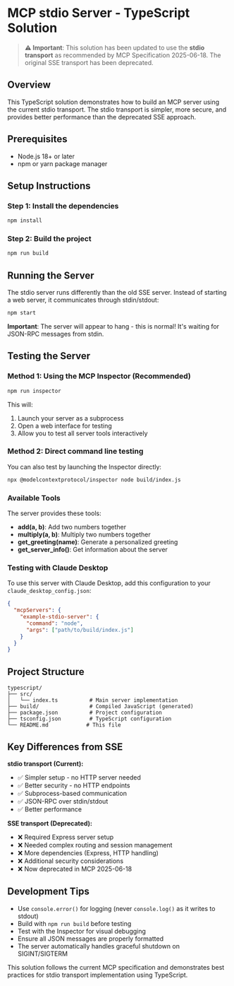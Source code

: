 # MCP stdio Server - TypeScript Solution

> **⚠️ Important**: This solution has been updated to use the **stdio transport** as recommended by MCP Specification 2025-06-18. The original SSE transport has been deprecated.

## Overview

This TypeScript solution demonstrates how to build an MCP server using the current stdio transport. The stdio transport is simpler, more secure, and provides better performance than the deprecated SSE approach.

## Prerequisites

- Node.js 18+ or later
- npm or yarn package manager

## Setup Instructions

### Step 1: Install the dependencies

```bash
npm install
```

### Step 2: Build the project

```bash
npm run build
```

## Running the Server

The stdio server runs differently than the old SSE server. Instead of starting a web server, it communicates through stdin/stdout:

```bash
npm start
```

**Important**: The server will appear to hang - this is normal! It's waiting for JSON-RPC messages from stdin.

## Testing the Server

### Method 1: Using the MCP Inspector (Recommended)

```bash
npm run inspector
```

This will:
1. Launch your server as a subprocess
2. Open a web interface for testing
3. Allow you to test all server tools interactively

### Method 2: Direct command line testing

You can also test by launching the Inspector directly:

```bash
npx @modelcontextprotocol/inspector node build/index.js
```

### Available Tools

The server provides these tools:

- **add(a, b)**: Add two numbers together
- **multiply(a, b)**: Multiply two numbers together  
- **get_greeting(name)**: Generate a personalized greeting
- **get_server_info()**: Get information about the server

### Testing with Claude Desktop

To use this server with Claude Desktop, add this configuration to your `claude_desktop_config.json`:

```json
{
  "mcpServers": {
    "example-stdio-server": {
      "command": "node",
      "args": ["path/to/build/index.js"]
    }
  }
}
```

## Project Structure

```
typescript/
├── src/
│   └── index.ts          # Main server implementation
├── build/                # Compiled JavaScript (generated)
├── package.json          # Project configuration
├── tsconfig.json         # TypeScript configuration
└── README.md            # This file
```

## Key Differences from SSE

**stdio transport (Current):**
- ✅ Simpler setup - no HTTP server needed
- ✅ Better security - no HTTP endpoints
- ✅ Subprocess-based communication
- ✅ JSON-RPC over stdin/stdout
- ✅ Better performance

**SSE transport (Deprecated):**
- ❌ Required Express server setup
- ❌ Needed complex routing and session management
- ❌ More dependencies (Express, HTTP handling)
- ❌ Additional security considerations
- ❌ Now deprecated in MCP 2025-06-18

## Development Tips

- Use `console.error()` for logging (never `console.log()` as it writes to stdout)
- Build with `npm run build` before testing
- Test with the Inspector for visual debugging
- Ensure all JSON messages are properly formatted
- The server automatically handles graceful shutdown on SIGINT/SIGTERM

This solution follows the current MCP specification and demonstrates best practices for stdio transport implementation using TypeScript.